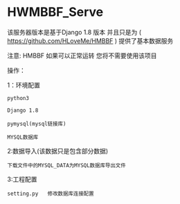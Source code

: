 # HWMBBF_Serve
该服务器版本是基于Django 1.8 版本 并且只是为 ( https://github.com/HLoveMe/HMBBF ) 提供了基本数据服务

注意: HMBBF 如果可以正常运转 您将不需要使用该项目

操作：

  1：环境配置
  
    python3
    
    Django 1.8
    
    pymysql(mysql链接库)
    
    MYSQL数据库
    
  2:数据导入(该数据只是包含部分数据)
  
    下载文件中的MYSQL_DATA为MYSQL数据库导出文件
    
  3:工程配置
  
    setting.py   修改数据库连接配置
    
    
    
